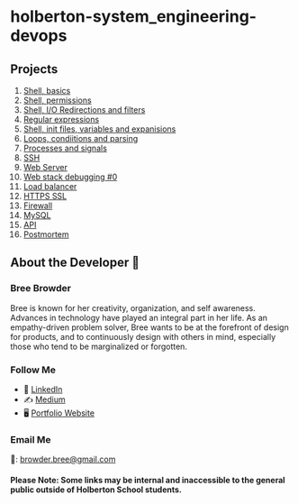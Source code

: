 # holberton-system_engineering-devops

## Projects

1. [Shell, basics](https://intranet.hbtn.io/projects/205)
2. [Shell, permissions](https://intranet.hbtn.io/projects/207)
3. [Shell, I/O Redirections and filters](https://intranet.hbtn.io/projects/208)
4. [Regular expressions](https://intranet.hbtn.io/projects/1708)
5. [Shell, init files, variables and expanisions](https://intranet.hbtn.io/projects/209)
6. [Loops, condiitions and parsing](https://intranet.hbtn.io/projects/251)
7. [Processes and signals](https://intranet.hbtn.io/projects/255)
8. [SSH](https://intranet.hbtn.io/projects/244)
9. [Web Server](https://intranet.hbtn.io/projects/266)
10. [Web stack debugging #0](https://intranet.hbtn.io/projects/265)
11. [Load balancer](https://intranet.hbtn.io/projects/275)
12. [HTTPS SSL](https://intranet.hbtn.io/projects/276)
13. [Firewall](https://intranet.hbtn.io/projects/284)
14. [MySQL](https://intranet.hbtn.io/projects/280)
15. [API](https://intranet.hbtn.io/projects/269)
16. [Postmortem](https://intranet.hbtn.io/projects/294)


## About the Developer  💬

### Bree Browder

Bree is known for her creativity, organization, and self awareness. Advances in technology have played an integral part in her life. As an empathy-driven problem solver, Bree wants to be at the forefront of design for products, and to continuously design with others in mind, especially those who tend to be marginalized or forgotten.

### Follow Me

- 📁 [LinkedIn](https://www.linkedin.com/in/breebrowder/)
- ✍️ [Medium](https://medium.com/@breebrowder)
- 🖥️ [Portfolio Website](https://breebrowder.github.io)

### Email Me
📩: browder.bree@gmail.com


#### Please Note: Some links may be internal and inaccessible to the general public outside of Holberton School students.
